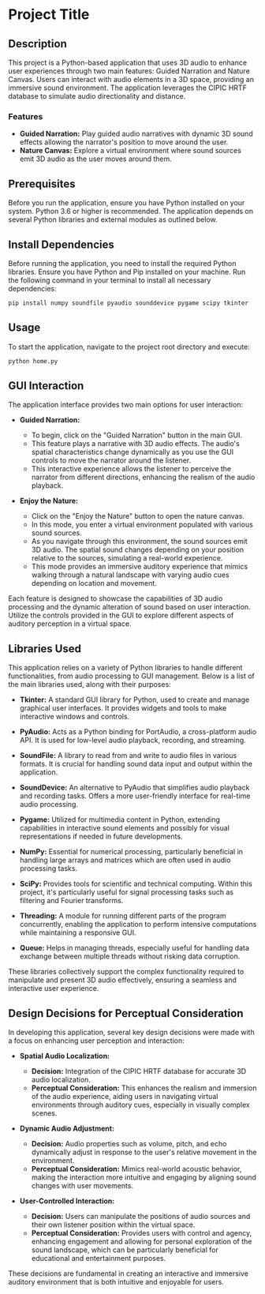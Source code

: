 # Project Title

## Description
This project is a Python-based application that uses 3D audio to enhance user experiences through two main features: Guided Narration and Nature Canvas. Users can interact with audio elements in a 3D space, providing an immersive sound environment. The application leverages the CIPIC HRTF database to simulate audio directionality and distance.

### Features
- **Guided Narration:** Play guided audio narratives with dynamic 3D sound effects allowing the narrator's position to move around the user.
- **Nature Canvas:** Explore a virtual environment where sound sources emit 3D audio as the user moves around them.

## Prerequisites
Before you run the application, ensure you have Python installed on your system. Python 3.6 or higher is recommended. The application depends on several Python libraries and external modules as outlined below.

## Install Dependencies

Before running the application, you need to install the required Python libraries. Ensure you have Python and Pip installed on your machine. Run the following command in your terminal to install all necessary dependencies:

```bash
pip install numpy soundfile pyaudio sounddevice pygame scipy tkinter
```

## Usage

To start the application, navigate to the project root directory and execute:
```bash
python home.py
```

## GUI Interaction

The application interface provides two main options for user interaction:

- **Guided Narration:**
  - To begin, click on the "Guided Narration" button in the main GUI.
  - This feature plays a narrative with 3D audio effects. The audio's spatial characteristics change dynamically as you use the GUI controls to move the narrator around the listener.
  - This interactive experience allows the listener to perceive the narrator from different directions, enhancing the realism of the audio playback.

- **Enjoy the Nature:**
  - Click on the "Enjoy the Nature" button to open the nature canvas.
  - In this mode, you enter a virtual environment populated with various sound sources.
  - As you navigate through this environment, the sound sources emit 3D audio. The spatial sound changes depending on your position relative to the sources, simulating a real-world experience.
  - This mode provides an immersive auditory experience that mimics walking through a natural landscape with varying audio cues depending on location and movement.

Each feature is designed to showcase the capabilities of 3D audio processing and the dynamic alteration of sound based on user interaction. Utilize the controls provided in the GUI to explore different aspects of auditory perception in a virtual space.

## Libraries Used

This application relies on a variety of Python libraries to handle different functionalities, from audio processing to GUI management. Below is a list of the main libraries used, along with their purposes:

- **Tkinter:** A standard GUI library for Python, used to create and manage graphical user interfaces. It provides widgets and tools to make interactive windows and controls.

- **PyAudio:** Acts as a Python binding for PortAudio, a cross-platform audio API. It is used for low-level audio playback, recording, and streaming.

- **SoundFile:** A library to read from and write to audio files in various formats. It is crucial for handling sound data input and output within the application.

- **SoundDevice:** An alternative to PyAudio that simplifies audio playback and recording tasks. Offers a more user-friendly interface for real-time audio processing.

- **Pygame:** Utilized for multimedia content in Python, extending capabilities in interactive sound elements and possibly for visual representations if needed in future developments.

- **NumPy:** Essential for numerical processing, particularly beneficial in handling large arrays and matrices which are often used in audio processing tasks.

- **SciPy:** Provides tools for scientific and technical computing. Within this project, it's particularly useful for signal processing tasks such as filtering and Fourier transforms.

- **Threading:** A module for running different parts of the program concurrently, enabling the application to perform intensive computations while maintaining a responsive GUI.

- **Queue:** Helps in managing threads, especially useful for handling data exchange between multiple threads without risking data corruption.

These libraries collectively support the complex functionality required to manipulate and present 3D audio effectively, ensuring a seamless and interactive user experience.

## Design Decisions for Perceptual Consideration

In developing this application, several key design decisions were made with a focus on enhancing user perception and interaction:

- **Spatial Audio Localization:**
  - **Decision:** Integration of the CIPIC HRTF database for accurate 3D audio localization.
  - **Perceptual Consideration:** This enhances the realism and immersion of the audio experience, aiding users in navigating virtual environments through auditory cues, especially in visually complex scenes.

- **Dynamic Audio Adjustment:**
  - **Decision:** Audio properties such as volume, pitch, and echo dynamically adjust in response to the user's relative movement in the environment.
  - **Perceptual Consideration:** Mimics real-world acoustic behavior, making the interaction more intuitive and engaging by aligning sound changes with user movements.

- **User-Controlled Interaction:**
  - **Decision:** Users can manipulate the positions of audio sources and their own listener position within the virtual space.
  - **Perceptual Consideration:** Provides users with control and agency, enhancing engagement and allowing for personal exploration of the sound landscape, which can be particularly beneficial for educational and entertainment purposes.

These decisions are fundamental in creating an interactive and immersive auditory environment that is both intuitive and enjoyable for users.


